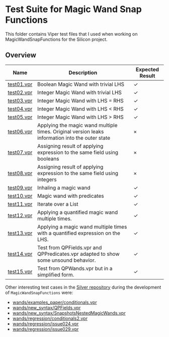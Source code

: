 # Test Suite for Magic Wand Snap Functions

This folder contains Viper test files that I used when working on MagicWandSnapFunctions for the Silicon project.

## Overview

| Name                       | Description                                                                                     | Expected Result  |
|----------------------------|-------------------------------------------------------------------------------------------------|------------------|
| [test01.vpr](./test01.vpr) | Boolean Magic Wand with trivial LHS                                                             | ✓                |
| [test02.vpr](./test02.vpr) | Integer Magic Wand with trivial LHS                                                             | ✓                |
| [test03.vpr](./test03.vpr) | Integer Magic Wand with LHS = RHS                                                               | ✓                |
| [test04.vpr](./test04.vpr) | Integer Magic Wand with LHS < RHS                                                               | ✓                |
| [test05.vpr](./test05.vpr) | Integer Magic Wand with LHS > RHS                                                               | ✓                |
| [test06.vpr](./test06.vpr) | Applying the magic wand multiple times. Original version leaks information into the outer state | ×                |
| [test07.vpr](./test07.vpr) | Assigning result of applying expression to the same field using booleans                        | ×                |
| [test08.vpr](./test08.vpr) | Assigning result of applying expression to the same field using integers                        | ×                |
| [test09.vpr](./test09.vpr) | Inhaling a magic wand                                                                           | ✓                |
| [test10.vpr](./test10.vpr) | Magic wand with predicates                                                                      | ✓                |
| [test11.vpr](./test11.vpr) | Iterate over a List                                                                             | ✓                |
| [test12.vpr](./test12.vpr) | Applying a quantified magic wand multiple times.                                                | ✓                |
| [test13.vpr](./test13.vpr) | Applying a magic wand multiple times with a quantified expression on the LHS.                   | ✓                |
| [test14.vpr](./test14.vpr) | Test from QPFields.vpr and QPPredicates.vpr adapted to show some unsound behavior.              | ✓                |
| [test15.vpr](./test15.vpr) | Test from QPWands.vpr but in a simplified form.                                                 | ✓                |

Other interesting test cases in the [Silver repository](https://github.com/viperproject/silver/tree/master/src/test/resources) during the development of `MagicWandSnapFunctions` were:
* [wands/examples_paper/conditionals.vpr](https://github.com/viperproject/silver/tree/master/src/test/resources/wands/examples_paper/conditionals.vpr)
* [wands/new_syntax/QPFields.vpr](https://github.com/viperproject/silver/tree/master/src/test/resources/wands/new_syntax/QPFields.vpr)
* [wands/new_syntax/SnapshotsNestedMagicWands.vpr](https://github.com/viperproject/silver/tree/master/src/test/resources/wands/new_syntax/SnapshotsNestedMagicWands.vpr)
* [wands/regression/conditionals2.vpr](https://github.com/viperproject/silver/tree/master/src/test/resources/wands/regression/conditionals2.vpr)
* [wands/regression/issue024.vpr](https://github.com/viperproject/silver/tree/master/src/test/resources/wands/regression/issue024.vpr)
* [wands/regression/issue029.vpr](https://github.com/viperproject/silver/tree/master/src/test/resources/wands/regression/issue029.vpr)
